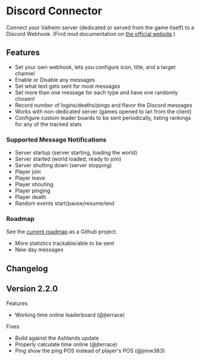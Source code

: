 # Discord Connector

Connect your Valheim server (dedicated or served from the game itself) to a Discord Webhook.
(Find mod documentation on [the official website](https://discordconnector.valheim.nwest.games/).)

## Features

- Set your own webhook, lets you configure icon, title, and a target channel
- Enable or Disable any messages
- Set what text gets sent for most messages
- Set more than one message for each type and have one randomly chosen!
- Record number of logins/deaths/pings and flavor the Discord messages
- Works with non-dedicated server (games opened to lan from the client)
- Configure custom leader boards to be sent periodically, listing rankings for any of the tracked stats

### Supported Message Notifications

- Server startup (server starting, loading the world)
- Server started (world loaded, ready to join)
- Server shutting down (server stopping)
- Player join
- Player leave
- Player shouting
- Player pinging
- Player death
- Random events start/pause/resume/end

### Roadmap

See the [current roadmap](https://github.com/nwesterhausen/valheim-discordconnector/projects/1) as a Github project.

- More statistics trackable/able to be sent
- New day messages

## Changelog

## Version 2.2.0

Features

- Working time online leaderboard (@jterrace)

Fixes

- Build against the Ashlands update
- Properly calculate time online (@jterrace)
- Ping show the ping POS instead of player's POS (@jimw383)

